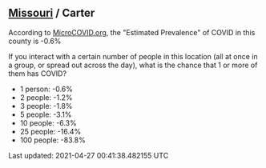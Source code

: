 
## [Missouri](/united-states/missouri) / Carter

According to [MicroCOVID.org](http://microcovid.org),
the "Estimated Prevalence" of COVID in this county is -0.6%

If you interact with a certain number of people in this location
(all at once in a group, or spread out across the day), what is the chance that
1 or more of them has COVID?

- 1 person: -0.6%
- 2 people: -1.2%
- 3 people: -1.8%
- 5 people: -3.1%
- 10 people: -6.3%
- 25 people: -16.4%
- 100 people: -83.8%

Last updated: 2021-04-27 00:41:38.482155 UTC
